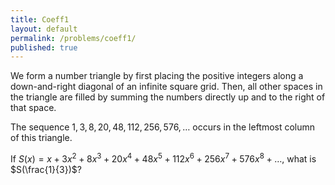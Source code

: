 ```yaml
---
title: Coeff1
layout: default
permalink: /problems/coeff1/
published: true
---
```


We form a number triangle by first placing the positive integers along a down-and-right diagonal of an infinite square grid. Then, all other spaces in the triangle are filled by summing the numbers directly up and to the right of that space.

The sequence $1, 3, 8, 20, 48, 112, 256, 576, \ldots$ occurs in the leftmost column of this triangle.

If $S(x) = x + 3x^2 + 8x^3 + 20x^4 + 48x^5 + 112x^6 + 256x^7 + 576x^8 + \ldots$, what is $S(\frac{1}{3})$?
